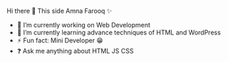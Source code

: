 Hi there 👋
This side Amna Farooq ✨

- 🔭 I’m currently working on Web Development 
- 🌱 I’m currently learning advance techniques of HTML and WordPress
- ⚡ Fun fact: Mini Developer 😁 
- ❓ Ask me anything about HTML JS CSS 
